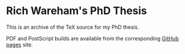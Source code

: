 # Rich Wareham's PhD Thesis

This is an archive of the TeX source for my PhD thesis.

PDF and PostScript builds are available from the corresponding [GitHub
pages](https://rjw57.github.io/phd-thesis) site.
